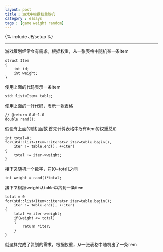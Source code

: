 ```yaml
---
layout: post
title : 游戏中根据权重随机
category : essays
tags : [game weight random]
---
```

{% include JB/setup %}


---

游戏策划经常会有需求，根据权重，从一张表格中随机某一条item

    struct Item
    {
        int id;
        int weight;
    }

使用上面的代码表示一条item

    std::list<Item> table;
    
使用上面的一行代码，表示一张表格

    // @return 0.0~1.0
    double rand(); 
    
假设有上面的随机函数
首先计算表格中所有item的权重总和

    int total=0;
    for(std::list<Item>::iterator iter=table.begin();
        iter != table.end(); ++iter)
    {
        total += iter->weight;
    }
    
接下来随机一个数字，在[0~total]之间

    int weight = rand()*total;
    
接下来根据weight从table中找到一条item

    total = 0
    for(std::list<Item>::iterator iter=table.begin();
        iter != table.end(); ++iter)
    {
        total += iter->weight;
        if(weight <= total)
        {
            return *iter;
        }
    }

就这样完成了策划的需求，根据权重，从一张表格中随机出了一条item
